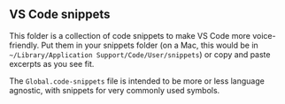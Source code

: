 ## VS Code snippets

This folder is a collection of code snippets to make VS Code more voice-friendly. Put them in your snippets folder (on a Mac, this would be in `~/Library/Application Support/Code/User/snippets`) or copy and paste excerpts as you see fit.

The `Global.code-snippets` file is intended to be more or less language agnostic, with snippets for very commonly used symbols.